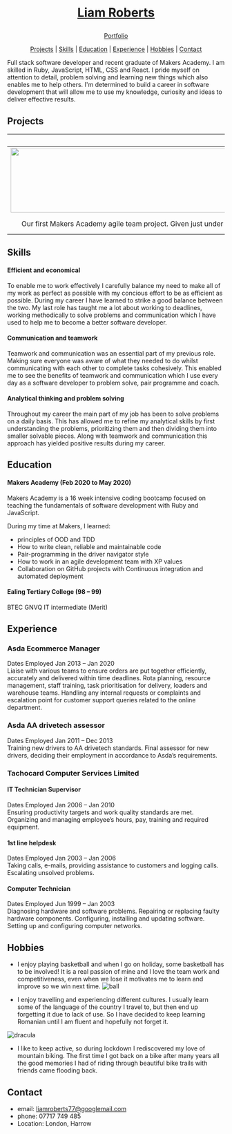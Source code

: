 <h1 align=center> 

[Liam Roberts](https://bit.ly/liams_portfolio)
</h1>

<div align="center">

[Portfolio](https://bit.ly/liams_portfolio)

</div>

<div align="center">

[Projects](#Projects) |
[Skills](#Skills)  |
[Education](#Education) |
[Experience](#Experience) |
[Hobbies](#Hobbies) |
[Contact](#Contact)

</div>

Full stack software developer and recent graduate of Makers Academy. I am skilled in Ruby, JavaScript, HTML, CSS and React. I pride myself on attention to detail, problem solving and learning new things which also enables me to help others. I'm determined to build a career in software development that will allow me to use my knowledge, curiosity and ideas to deliver effective results.

<!-- Adaptable software developer with a can do attitude, I am a recent graduate of Makers Academy May 2020 skilled in Ruby and JavaScript. I take pride in attention to detail, problem solving and learning new things which also enables me to help others. I'm determined to work hard towards building a career in software development, where I can use the skills I have acquired and learn new ones. -->

## Projects

|</a> [Makers Bnb](https://github.com/Apliz/MakersBnb)|</a> [React Spotify app](https://github.com/Team-react/Playlist_App)|</a> [Bank account](https://github.com/lroberts77/Bank-account) \| [Gilded Rose](https://github.com/lroberts77/GildedRose-Refactoring-Kata)|
|:-------------------------:|:-------------------------:|:-------------------------:|
|<img width="1604" alt="" src="https://github.com/lroberts77/lroberts77/blob/master/Assets/bnb.png" height="150" width="258"> | <img width="1604" alt="" src="https://github.com/lroberts77/lroberts77/blob/master/Assets/play.png" height="150" width="258">  | <img width="1604" alt="" src="https://github.com/lroberts77/lroberts77/blob/master/Assets/bank.jpg" height="150" width="258">  |
| Our first Makers Academy agile team project. Given just under 2 weeks to make a rival to airbnb and learn Ruby on rails. Created using Ruby on rails with authentication and relational databases in postgresql. | Short on time and tired of your playlists that you keep forgetting to update? No problem Introducing: [ROAD TO DISCOVERY](https://road-to-discovery.herokuapp.com/). Agile team project created using React, spotifys API, Travis for CI and automated deployment to heroku in just over a week. | Week 10 of Makers Academy, to showcase solo understanding in OOP and TDD. Written in Ruby and tested with rspec and simplecov. |

## Skills

#### Efficient and economical
To enable me to work effectively I carefully balance my need to make all of my work as perfect as possible with my concious effort to be as efficient as possible. During my career I have learned to strike a good balance between the two. My last role has taught me a lot about working to deadlines, working methodically to solve problems and communication which I have used to help me to become a better software developer.

#### Communication and teamwork
Teamwork and communication was an essential part of my previous role. Making sure everyone was aware of what they needed to do whilst communicating with each other to complete tasks cohesively. This enabled me to see the benefits of teamwork and communication which I use every day as a software developer to problem solve, pair programme and coach.

#### Analytical thinking and problem solving
Throughout my career the main part of my job has been to solve problems on a daily basis. This has allowed me to refine my analytical skills by first understanding the problems, prioritizing them and then dividing them into smaller solvable pieces. Along with teamwork and communication this approach has yielded positive results during my career.

## Education

#### Makers Academy (Feb 2020 to May 2020)

Makers Academy is a 16 week intensive coding bootcamp focused on teaching the fundamentals of software development with Ruby and JavaScript.

During my time at Makers, I learned:
- principles of OOD and TDD
- How to write clean, reliable and maintainable code
- Pair-programming in the driver navigator style
- How to work in an agile development team with XP values
- Collaboration on GitHub projects with Continuous integration and automated deployment

#### Ealing Tertiary College (98 – 99)
BTEC GNVQ IT intermediate (Merit)

## Experience

### Asda Ecommerce Manager
Dates Employed Jan 2013 – Jan 2020\
Liaise with various teams to ensure orders are put together efficiently, accurately and delivered within time deadlines. Rota planning, resource management, staff training, task prioritisation for delivery, loaders and warehouse teams. Handling any internal requests or complaints and escalation point for customer support queries related to the online department.

### Asda AA drivetech assessor
Dates Employed Jan 2011 – Dec 2013\
Training new drivers to AA drivetech standards.
Final assessor for new drivers, deciding their employment in accordance to Asda’s requirements.


### Tachocard Computer Services Limited
#### IT Technician Supervisor
Dates Employed Jan 2006 – Jan 2010\
Ensuring productivity targets and work quality standards are met.
Organizing and managing employee’s hours, pay, training and required equipment.

#### 1st line helpdesk
Dates Employed Jan 2003 – Jan 2006\
Taking calls, e-mails, providing assistance to customers and logging calls.
Escalating unsolved problems.

#### Computer Technician
Dates Employed Jun 1999 – Jan 2003\
Diagnosing hardware and software problems.
Repairing or replacing faulty hardware components.
Configuring, installing and updating software.
Setting up and configuring computer networks.

## Hobbies

- I enjoy playing basketball and when I go on holiday, some basketball has to be involved! It is a real passion of mine and I love the team work and competitiveness, even when we lose it motivates me to learn and improve so we win next time.
![ball](https://github.com/lroberts77/CV/blob/master/Assets/ball-pic.jpg?raw=true "Liam Roberts 2019-20 season cup winner and finals MVP")

- I enjoy travelling and experiencing different cultures. I usually learn some of the language of the country I travel to, but then end up forgetting it due to lack of use. So I have decided to keep learning Romanian until I am fluent and hopefully not forget it.

![dracula](https://github.com/lroberts77/CV/blob/master/Assets/draculas-castle.jpg?raw=true "Dracula's castle, ROMANIA")
- I like to keep active, so during lockdown I rediscovered my love of mountain biking. The first time I got back on a bike after many years all the good memories I had of riding through beautiful bike trails with friends came flooding back.  

## Contact
- email: liamroberts77@googlemail.com
- phone: 07717 749 485
- Location: London, Harrow

